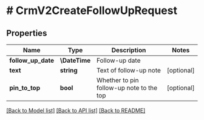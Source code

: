 # # CrmV2CreateFollowUpRequest

## Properties

Name | Type | Description | Notes
------------ | ------------- | ------------- | -------------
**follow_up_date** | **\DateTime** | Follow-up date |
**text** | **string** | Text of follow-up note | [optional]
**pin_to_top** | **bool** | Whether to pin follow-up note to the top | [optional]

[[Back to Model list]](../../README.md#models) [[Back to API list]](../../README.md#endpoints) [[Back to README]](../../README.md)
